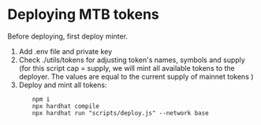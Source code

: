 # Deploying MTB tokens

Before deploying, first deploy minter.

1.  Add .env file and private key
2.  Check ./utils/tokens for adjusting token's names, symbols and supply (for this script cap = supply, we will mint all available tokens to the deployer. The values are equal to the current supply of mainnet tokens
    )
3.  Deploy and mint all tokens:

```
       npm i
       npx hardhat compile
       npx hardhat run "scripts/deploy.js" --network base


```
